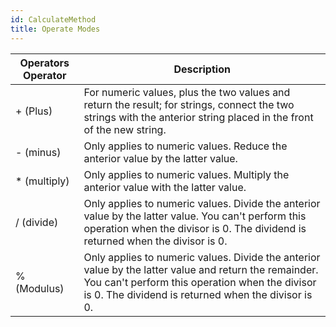 ```yaml
---
id: CalculateMethod
title: Operate Modes
---
```


Operators Operator  | Description  
---|---  
\+ (Plus)  | For numeric values, plus the two values and return the result; for strings, connect the two strings with the anterior string placed in the front of the new string.  
\- (minus)  | Only applies to numeric values. Reduce the anterior value by the latter value.  
\* (multiply)  | Only applies to numeric values. Multiply the anterior value with the latter value.  
\/ (divide)  | Only applies to numeric values. Divide the anterior value by the latter value. You can't perform this operation when the divisor is 0. The dividend is returned when the divisor is 0.  
% (Modulus)  | Only applies to numeric values. Divide the anterior value by the latter value and return the remainder. You can't perform this operation when the divisor is 0. The dividend is returned when the divisor is 0.  
